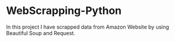 # WebScrapping-Python

In this project I have scrapped data from Amazon Website by using Beautiful Soup and Request.
